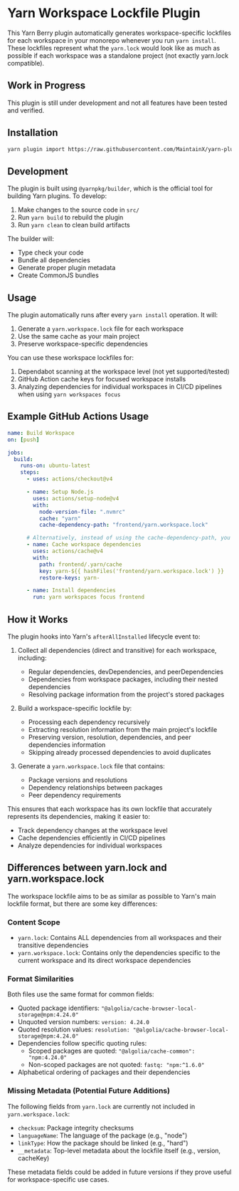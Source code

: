 # Yarn Workspace Lockfile Plugin

This Yarn Berry plugin automatically generates workspace-specific lockfiles for each workspace in your monorepo whenever you run `yarn install`.
These lockfiles represent what the `yarn.lock` would look like as much as possible if each workspace was a standalone project (not exactly yarn.lock compatible).

## Work in Progress

This plugin is still under development and not all features have been tested and verified.

## Installation

```bash
yarn plugin import https://raw.githubusercontent.com/MaintainX/yarn-plugin-workspace-lockfile/refs/tags/v0.2.4/bundles/%40yarnpkg/plugin-workspace-lockfile.js
```

## Development

The plugin is built using `@yarnpkg/builder`, which is the official tool for building Yarn plugins. To develop:

1. Make changes to the source code in `src/`
2. Run `yarn build` to rebuild the plugin
3. Run `yarn clean` to clean build artifacts

The builder will:

- Type check your code
- Bundle all dependencies
- Generate proper plugin metadata
- Create CommonJS bundles

## Usage

The plugin automatically runs after every `yarn install` operation. It will:

1. Generate a `yarn.workspace.lock` file for each workspace
2. Use the same cache as your main project
3. Preserve workspace-specific dependencies

You can use these workspace lockfiles for:

1. Dependabot scanning at the workspace level (not yet supported/tested)
2. GitHub Action cache keys for focused workspace installs
3. Analyzing dependencies for individual workspaces in CI/CD pipelines when using `yarn workspaces focus`

## Example GitHub Actions Usage

```yaml
name: Build Workspace
on: [push]

jobs:
  build:
    runs-on: ubuntu-latest
    steps:
      - uses: actions/checkout@v4

      - name: Setup Node.js
        uses: actions/setup-node@v4
        with:
          node-version-file: ".nvmrc"
          cache: "yarn"
          cache-dependency-path: "frontend/yarn.workspace.lock"

      # Alternatively, instead of using the cache-dependency-path, you can use the hashFiles function to hash the lockfile
      - name: Cache workspace dependencies
        uses: actions/cache@v4
        with:
          path: frontend/.yarn/cache
          key: yarn-${{ hashFiles('frontend/yarn.workspace.lock') }}
          restore-keys: yarn-

      - name: Install dependencies
        run: yarn workspaces focus frontend
```

## How it Works

The plugin hooks into Yarn's `afterAllInstalled` lifecycle event to:

1. Collect all dependencies (direct and transitive) for each workspace, including:

   - Regular dependencies, devDependencies, and peerDependencies
   - Dependencies from workspace packages, including their nested dependencies
   - Resolving package information from the project's stored packages

2. Build a workspace-specific lockfile by:

   - Processing each dependency recursively
   - Extracting resolution information from the main project's lockfile
   - Preserving version, resolution, dependencies, and peer dependencies information
   - Skipping already processed dependencies to avoid duplicates

3. Generate a `yarn.workspace.lock` file that contains:
   - Package versions and resolutions
   - Dependency relationships between packages
   - Peer dependency requirements

This ensures that each workspace has its own lockfile that accurately represents its dependencies, making it easier to:

- Track dependency changes at the workspace level
- Cache dependencies efficiently in CI/CD pipelines
- Analyze dependencies for individual workspaces

## Differences between yarn.lock and yarn.workspace.lock

The workspace lockfile aims to be as similar as possible to Yarn's main lockfile format, but there are some key differences:

### Content Scope
- `yarn.lock`: Contains ALL dependencies from all workspaces and their transitive dependencies
- `yarn.workspace.lock`: Contains only the dependencies specific to the current workspace and its direct workspace dependencies

### Format Similarities
Both files use the same format for common fields:
- Quoted package identifiers: `"@algolia/cache-browser-local-storage@npm:4.24.0"`
- Unquoted version numbers: `version: 4.24.0`
- Quoted resolution values: `resolution: "@algolia/cache-browser-local-storage@npm:4.24.0"`
- Dependencies follow specific quoting rules:
  - Scoped packages are quoted: `"@algolia/cache-common": "npm:4.24.0"`
  - Non-scoped packages are not quoted: `fastq: "npm:^1.6.0"`
- Alphabetical ordering of packages and their dependencies

### Missing Metadata (Potential Future Additions)
The following fields from `yarn.lock` are currently not included in `yarn.workspace.lock`:
- `checksum`: Package integrity checksums
- `languageName`: The language of the package (e.g., "node")
- `linkType`: How the package should be linked (e.g., "hard")
- `__metadata`: Top-level metadata about the lockfile itself (e.g., version, cacheKey)

These metadata fields could be added in future versions if they prove useful for workspace-specific use cases.
